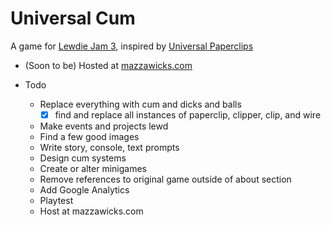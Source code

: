 # Universal Cum

A game for [Lewdie Jam 3](https://itch.io/jam/lewdie-jam-2025), inspired by [Universal Paperclips](https://www.decisionproblem.com/paperclips/)


- (Soon to be) Hosted at [mazzawicks.com](http://mazzawicks.com/universal/)

- Todo
  - Replace everything with cum and dicks and balls
    - [x] find and replace all instances of paperclip, clipper, clip, and wire
  - Make events and projects lewd
  - Find a few good images
  - Write story, console, text prompts
  - Design cum systems
  - Create or alter minigames
  - Remove references to original game outside of about section
  - Add Google Analytics
  - Playtest
  - Host at mazzawicks.com